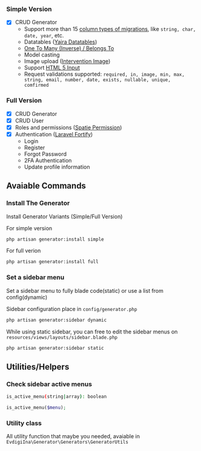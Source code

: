 ### Simple Version
 
- [x] CRUD Generator
    - Support more than 15 [column types of migrations](https://laravel.com/docs/9.x/migrations#available-column-types), like `string, char, date, year`, etc.
    - Datatables ([Yajra Datatables](https://github.com/yajra/laravel-datatables))
    - [One To Many (Inverse) / Belongs To](https://laravel.com/docs/10.x/eloquent-relationships#one-to-many-inverse)
    - Model casting
    - Image upload ([Intervention Image](https://image.intervention.io/v2))
    - Support [HTML 5 Input](https://developer.mozilla.org/en-US/docs/Learn/Forms/HTML5_input_types)
    - Request validations supported: `required, in, image, min, max, string, email, number, date, exists, nullable, unique, comfirmed`  

### Full Version
  
- [x] CRUD Generator
- [x] CRUD User
- [x] Roles and permissions ([Spatie Permission](https://spatie.be/docs/laravel-permission/v5/introduction))
- [x] Authentication ([Laravel Fortify](https://laravel.com/docs/9.x/fortify))
    - Login
    - Register
    - Forgot Password
    - 2FA Authentication
    - Update profile information 

## Avaiable Commands

### Install The Generator
Install Generator Variants (Simple/Full Version)

For simple version
```sh
php artisan generator:install simple
```
For full verion
```sh
php artisan generator:install full
```

### Set a sidebar menu
Set a sidebar menu to fully blade code(static) or use a list from config(dynamic)

Sidebar configuration place in ```config/generator.php```

```sh
php artisan generator:sidebar dynamic
```

While using static sidebar, you can free to edit the sidebar menus on ```resources/views/layouts/sidebar.blade.php```

```sh
php artisan generator:sidebar static
```

## Utilities/Helpers

### Check sidebar active menus

```sh
is_active_menu(string|array): boolean
```

```php
is_active_menu($menu);
```

### Utility class

All utility function that maybe you needed, avaiable in ```EvdigiIna\Generator\Generators\GeneratorUtils```